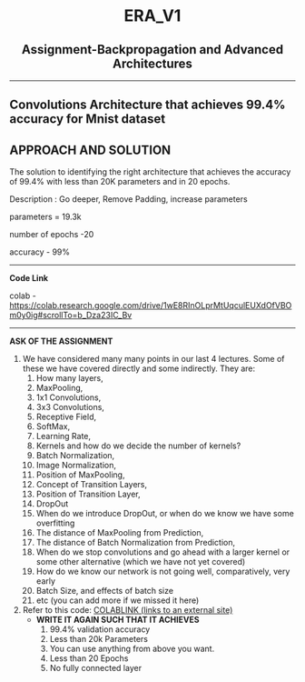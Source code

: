 <h1 align="center">ERA_V1</h1>

<h2 align="center">Assignment-Backpropagation and Advanced Architectures</h2>

---
**Convolutions Architecture that achieves 99.4% accuracy for Mnist dataset**
---


**APPROACH AND SOLUTION**
----
The solution to identifying the right architecture that achieves the accuracy of 99.4% with less than 20K parameters and in 20 epochs.


  Description : Go deeper, Remove Padding, increase parameters

  parameters = 19.3k

  number of epochs -20

  accuracy - 99% 

----------------------------------------
**Code Link**

colab - https://colab.research.google.com/drive/1wE8RInOLprMtUqculEUXdOfVBOm0y0ig#scrollTo=b_Dza23IC_Bv

-------------------

**ASK OF THE ASSIGNMENT**


1.  We have considered many many points in our last 4 lectures. Some of these we have covered directly and some indirectly. They are:
    1.  How many layers,
    2.  MaxPooling,
    3.  1x1 Convolutions,
    4.  3x3 Convolutions,
    5.  Receptive Field,
    6.  SoftMax,
    7.  Learning Rate,
    8.  Kernels and how do we decide the number of kernels?
    9.  Batch Normalization,
    10.  Image Normalization,
    11.  Position of MaxPooling,
    12.  Concept of Transition Layers,
    13.  Position of Transition Layer,
    14.  DropOut
    15.  When do we introduce DropOut, or when do we know we have some overfitting
    16.  The distance of MaxPooling from Prediction,
    17.  The distance of Batch Normalization from Prediction,
    18.  When do we stop convolutions and go ahead with a larger kernel or some other alternative (which we have not yet covered)
    19.  How do we know our network is not going well, comparatively, very early
    20.  Batch Size, and effects of batch size
    21.  etc (you can add more if we missed it here)
2.  Refer to this code:  [COLABLINK (links to an external site)](https://colab.research.google.com/drive/1uJZvJdi5VprOQHROtJIHy0mnY2afjNlx)
    -  **WRITE IT AGAIN SUCH THAT IT ACHIEVES**  
        1.  99.4% validation accuracy
        2.  Less than 20k Parameters
        3.  You can use anything from above you want.
        4.  Less than 20 Epochs
        5.  No fully connected layer

